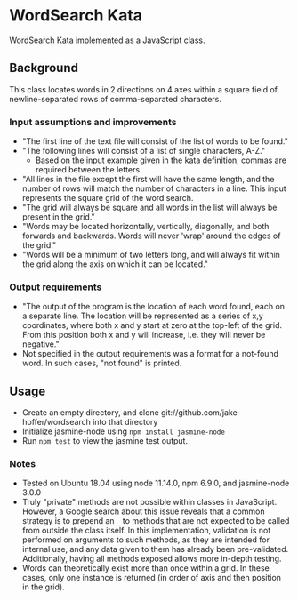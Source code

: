 # WordSearch Kata
WordSearch Kata implemented as a JavaScript class.

## Background

This class locates words in 2 directions on 4 axes within a square field of newline-separated rows of comma-separated characters.

### Input assumptions and improvements

- "The first line of the text file will consist of the list of words to be found."
- "The following lines will consist of a list of single characters, A-Z."
	- Based on the input example given in the kata definition, commas are required between the letters.
- "All lines in the file except the first will have the same length, and the number of rows will match the number of characters in a line. This input represents the square grid of the word search.
- "The grid will always be square and all words in the list will always be present in the grid."
- "Words may be located horizontally, vertically, diagonally, and both forwards and backwards. Words will never 'wrap' around the edges of the grid."
- "Words will be a minimum of two letters long, and will always fit within the grid along the axis on which it can be located."

### Output requirements

- "The output of the program is the location of each word found, each on a separate line. The location will be represented as a series of x,y coordinates, where both x and y start at zero at the top-left of the grid. From this position both x and y will increase, i.e. they will never be negative."
- Not specified in the output requirements was a format for a not-found word. In such cases, "not found" is printed.

## Usage

- Create an empty directory, and clone git://github.com/jake-hoffer/wordsearch into that directory
- Initialize jasmine-node using `npm install jasmine-node`
- Run `npm test` to view the jasmine test output.

### Notes

- Tested on Ubuntu 18.04 using node 11.14.0, npm 6.9.0, and jasmine-node 3.0.0
- Truly "private" methods are not possible within classes in JavaScript. However, a Google search about this issue reveals that a common strategy is to prepend an `_` to methods that are not expected to be called from outside the class itself. In this implementation, validation is not performed on arguments to such methods, as they are intended for internal use, and any data given to them has already been pre-validated. Additionally, having all methods exposed allows more in-depth testing.
- Words can theoretically exist more than once within a grid. In these cases, only one instance is returned (in order of axis and then position in the grid).
